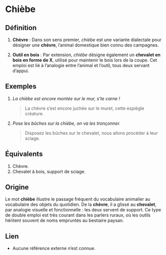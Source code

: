 # Chièbe

## Définition

1. **Chèvre** : Dans son sens premier, *chièbe* est une variante dialectale pour désigner une **chèvre**, l’animal domestique bien connu des campagnes.

2. **Outil en bois** : Par extension, *chièbe* désigne également un **chevalet en bois en forme de X**, utilisé pour maintenir le bois lors de la coupe. Cet emploi est lié à l’analogie entre l’animal et l’outil, tous deux servant d’appui.

## Exemples

1. _La chièbe est encore montée sur le mur, s'te carne !_
   > La chèvre s’est encore juchée sur le muret, cette espiègle créature.

2. *Pose les bûches sur la chièbe, on va les tronçonner.*
   > Disposez les bûches sur le chevalet, nous allons procéder à leur sciage.

## Équivalents

1. Chèvre.
2. Chevalet à bois, support de sciage.

## Origine

Le mot **chièbe** illustre le passage fréquent du vocabulaire animalier au vocabulaire des objets du quotidien. De la **chèvre**, il a glissé au **chevalet**, par analogie visuelle et fonctionnelle : les deux servent de support. Ce type de double emploi est très courant dans les parlers ruraux, où les outils héritent souvent de noms empruntés au bestiaire paysan.

## Lien

* Aucune référence externe n’est connue.
